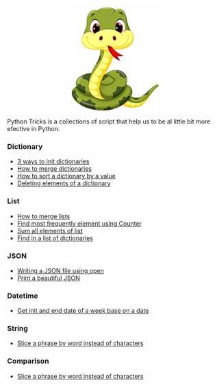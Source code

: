 <p align="center">
  <img src="python.jpeg">
</p>

Python Tricks is a collections of script that help us to be al little bit more efective in Python.

### Dictionary
* [3 ways to init dictionaries](../master/dict_init.py)
* [How to merge dictionaries](../master/merge_dict.py)
* [How to sort a dictionary by a value](../master/sort_dictionary_by_value.py)
* [Deleting elements of a dictionary](../master/remove_elements_dict.py)

### List
* [How to merge lists](../master/merge_list.py)
* [Find most frequently element using Counter](../master/most_frequent.py)
* [Sum all elements of list](../master/sum_list_elements.py)
* [Find in a list of dictionaries](../master/find_list_dict.py)

### JSON
* [Writing a JSON file using open](../master/create_file_json.py)
* [Print a beautiful JSON](../master/print_beautiful_json.py)

### Datetime
* [Get init and end date of a week base on a date](../master/date_init_end_of_week.py)

### String
* [Slice a phrase by word instead of characters](../master/slice_phrase.py)

### Comparison
* [Slice a phrase by word instead of characters](../master/comparison_and.py)
